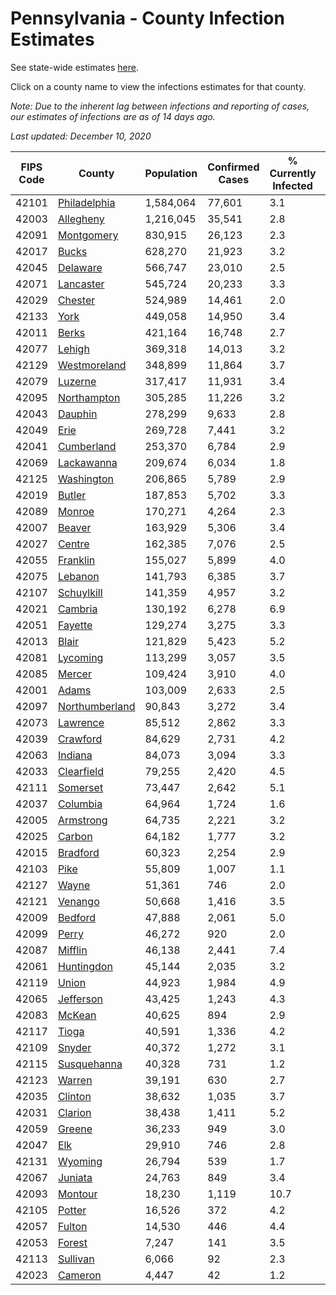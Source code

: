# Pennsylvania - County Infection Estimates

See state-wide estimates [here](/infections/us-pa).

Click on a county name to view the infections estimates for that county.

*Note: Due to the inherent lag between infections and reporting of cases, our estimates of infections are as of 14 days ago.*

*Last updated: December 10, 2020*

|   FIPS Code |                           County |   Population |   Confirmed Cases |   % Currently Infected |   % Total Infected |
|-------------|----------------------------------|--------------|-------------------|------------------------|--------------------|
|       42101 |     [Philadelphia](philadelphia) |    1,584,064 |            77,601 |                    3.1 |               20.6 |
|       42003 |           [Allegheny](allegheny) |    1,216,045 |            35,541 |                    2.8 |                9.5 |
|       42091 |         [Montgomery](montgomery) |      830,915 |            26,123 |                    2.3 |               12.9 |
|       42017 |                   [Bucks](bucks) |      628,270 |            21,923 |                    3.2 |               13.6 |
|       42045 |             [Delaware](delaware) |      566,747 |            23,010 |                    2.5 |               16.8 |
|       42071 |           [Lancaster](lancaster) |      545,724 |            20,233 |                    3.3 |               13.4 |
|       42029 |               [Chester](chester) |      524,989 |            14,461 |                    2.0 |               10.1 |
|       42133 |                     [York](york) |      449,058 |            14,950 |                    3.4 |               10.7 |
|       42011 |                   [Berks](berks) |      421,164 |            16,748 |                    2.7 |               15.9 |
|       42077 |                 [Lehigh](lehigh) |      369,318 |            14,013 |                    3.2 |               16.0 |
|       42129 |     [Westmoreland](westmoreland) |      348,899 |            11,864 |                    3.7 |               10.8 |
|       42079 |               [Luzerne](luzerne) |      317,417 |            11,931 |                    3.4 |               15.4 |
|       42095 |       [Northampton](northampton) |      305,285 |            11,226 |                    3.2 |               15.2 |
|       42043 |               [Dauphin](dauphin) |      278,299 |             9,633 |                    2.8 |               12.0 |
|       42049 |                     [Erie](erie) |      269,728 |             7,441 |                    3.2 |                8.4 |
|       42041 |         [Cumberland](cumberland) |      253,370 |             6,784 |                    2.9 |                9.0 |
|       42069 |         [Lackawanna](lackawanna) |      209,674 |             6,034 |                    1.8 |               11.5 |
|       42125 |         [Washington](washington) |      206,865 |             5,789 |                    2.9 |                8.8 |
|       42019 |                 [Butler](butler) |      187,853 |             5,702 |                    3.3 |                9.7 |
|       42089 |                 [Monroe](monroe) |      170,271 |             4,264 |                    2.3 |               11.4 |
|       42007 |                 [Beaver](beaver) |      163,929 |             5,306 |                    3.4 |               11.1 |
|       42027 |                 [Centre](centre) |      162,385 |             7,076 |                    2.5 |               13.3 |
|       42055 |             [Franklin](franklin) |      155,027 |             5,899 |                    4.0 |               13.0 |
|       42075 |               [Lebanon](lebanon) |      141,793 |             6,385 |                    3.7 |               16.6 |
|       42107 |         [Schuylkill](schuylkill) |      141,359 |             4,957 |                    3.2 |               12.3 |
|       42021 |               [Cambria](cambria) |      130,192 |             6,278 |                    6.9 |               14.4 |
|       42051 |               [Fayette](fayette) |      129,274 |             3,275 |                    3.3 |                7.7 |
|       42013 |                   [Blair](blair) |      121,829 |             5,423 |                    5.2 |               13.4 |
|       42081 |             [Lycoming](lycoming) |      113,299 |             3,057 |                    3.5 |                8.5 |
|       42085 |                 [Mercer](mercer) |      109,424 |             3,910 |                    4.0 |               11.0 |
|       42001 |                   [Adams](adams) |      103,009 |             2,633 |                    2.5 |                8.5 |
|       42097 | [Northumberland](northumberland) |       90,843 |             3,272 |                    3.4 |               11.5 |
|       42073 |             [Lawrence](lawrence) |       85,512 |             2,862 |                    3.3 |               10.4 |
|       42039 |             [Crawford](crawford) |       84,629 |             2,731 |                    4.2 |                9.6 |
|       42063 |               [Indiana](indiana) |       84,073 |             3,094 |                    3.3 |               11.6 |
|       42033 |         [Clearfield](clearfield) |       79,255 |             2,420 |                    4.5 |                9.2 |
|       42111 |             [Somerset](somerset) |       73,447 |             2,642 |                    5.1 |               11.0 |
|       42037 |             [Columbia](columbia) |       64,964 |             1,724 |                    1.6 |               10.4 |
|       42005 |           [Armstrong](armstrong) |       64,735 |             2,221 |                    3.2 |               10.7 |
|       42025 |                 [Carbon](carbon) |       64,182 |             1,777 |                    3.2 |               10.0 |
|       42015 |             [Bradford](bradford) |       60,323 |             2,254 |                    2.9 |               11.4 |
|       42103 |                     [Pike](pike) |       55,809 |             1,007 |                    1.1 |                9.5 |
|       42127 |                   [Wayne](wayne) |       51,361 |               746 |                    2.0 |                5.6 |
|       42121 |               [Venango](venango) |       50,668 |             1,416 |                    3.5 |                8.0 |
|       42009 |               [Bedford](bedford) |       47,888 |             2,061 |                    5.0 |               12.9 |
|       42099 |                   [Perry](perry) |       46,272 |               920 |                    2.0 |                6.2 |
|       42087 |               [Mifflin](mifflin) |       46,138 |             2,441 |                    7.4 |               16.5 |
|       42061 |         [Huntingdon](huntingdon) |       45,144 |             2,035 |                    3.2 |               14.9 |
|       42119 |                   [Union](union) |       44,923 |             1,984 |                    4.9 |               14.0 |
|       42065 |           [Jefferson](jefferson) |       43,425 |             1,243 |                    4.3 |                8.3 |
|       42083 |                 [McKean](mckean) |       40,625 |               894 |                    2.9 |                5.8 |
|       42117 |                   [Tioga](tioga) |       40,591 |             1,336 |                    4.2 |               10.0 |
|       42109 |                 [Snyder](snyder) |       40,372 |             1,272 |                    3.1 |               10.0 |
|       42115 |       [Susquehanna](susquehanna) |       40,328 |               731 |                    1.2 |                6.6 |
|       42123 |                 [Warren](warren) |       39,191 |               630 |                    2.7 |                4.0 |
|       42035 |               [Clinton](clinton) |       38,632 |             1,035 |                    3.7 |                8.3 |
|       42031 |               [Clarion](clarion) |       38,438 |             1,411 |                    5.2 |               11.2 |
|       42059 |                 [Greene](greene) |       36,233 |               949 |                    3.0 |                8.4 |
|       42047 |                       [Elk](elk) |       29,910 |               746 |                    2.8 |                7.3 |
|       42131 |               [Wyoming](wyoming) |       26,794 |               539 |                    1.7 |                6.7 |
|       42067 |               [Juniata](juniata) |       24,763 |               849 |                    3.4 |               12.5 |
|       42093 |               [Montour](montour) |       18,230 |             1,119 |                   10.7 |               19.1 |
|       42105 |                 [Potter](potter) |       16,526 |               372 |                    4.2 |                7.0 |
|       42057 |                 [Fulton](fulton) |       14,530 |               446 |                    4.4 |                9.1 |
|       42053 |                 [Forest](forest) |        7,247 |               141 |                    3.5 |                6.2 |
|       42113 |             [Sullivan](sullivan) |        6,066 |                92 |                    2.3 |                4.7 |
|       42023 |               [Cameron](cameron) |        4,447 |                42 |                    1.2 |                2.7 |